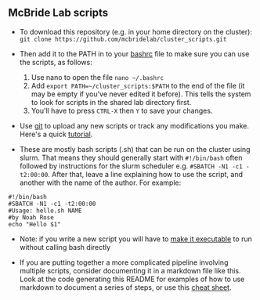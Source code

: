 ## McBride Lab scripts

* To download this repository (e.g. in your home directory on the cluster):
`git clone https://github.com/mcbridelab/cluster_scripts.git`

* Then add it to the PATH in to your [bashrc](https://unix.stackexchange.com/questions/129143/what-is-the-purpose-of-bashrc-and-how-does-it-work) file to make sure you can use the scripts, as follows: 

   1. Use nano to open the file
   `nano ~/.bashrc`
   2. Add 
   `export PATH=~/cluster_scripts:$PATH`
   to the end of the file (it may be empty if you've never edited it before). This tells the system to look for scripts in the shared lab directory first.
   3. You'll have to press `CTRL-X` then `Y` to save your changes.

* Use [git](https://guides.github.com/introduction/git-handbook/) to upload any new scripts or track any modifications you make. Here's a quick [tutorial](https://www.katacoda.com/courses/git).

* These are mostly bash scripts (.sh) that can be run on the cluster using slurm. That means they should generally start with `#!/bin/bash` often followed by instructions for the slurm scheduler e.g. `#SBATCH -N1 -c1 -t2:00:00`. After that, leave a line explaining how to use the script, and another with the name of the author. For example:
```
#!/bin/bash
#SBATCH -N1 -c1 -t2:00:00
#Usage: hello.sh NAME
#by Noah Rose
echo "Hello $1"
```
* Note: if you write a new script you will have to [make it executable](https://stackoverflow.com/questions/8779951/how-do-i-run-a-shell-script-without-using-sh-or-bash-commands) to run without calling bash directly

* If you are putting together a more complicated pipeline involving multiple scripts, consider documenting it in a markdown file like this. Look at the code generating this README for examples of how to use markdown to document a series of steps, or use this [cheat sheet](https://github.com/adam-p/markdown-here/wiki/Markdown-Cheatsheet#links).
